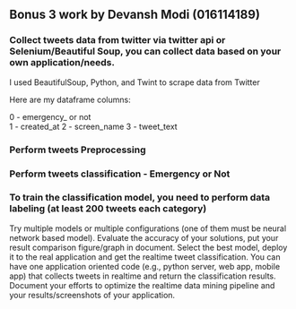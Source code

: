 ## Bonus 3 work by Devansh Modi (016114189)

### Collect tweets data from twitter via twitter api or Selenium/Beautiful Soup, you can collect data based on your own application/needs.

I used BeautifulSoup, Python, and Twint to scrape data from Twitter 

Here are my dataframe columns:

0 -  emergency_ or not				
1 - created_at
2 - screen_name
3 - tweet_text

### Perform tweets Preprocessing

### Perform tweets classification - Emergency or Not

### To train the classification model, you need to perform data labeling (at least 200 tweets each category)
Try multiple models or multiple configurations (one of them must be neural network based model). Evaluate the accuracy of your solutions, put your result comparison figure/graph in document.
Select the best model, deploy it to the real application and get the realtime tweet classification. You can have one application oriented code (e.g., python server, web app, mobile app) that collects tweets in realtime and return the classification results. Document your efforts to optimize the realtime data mining pipeline and your results/screenshots of your application.